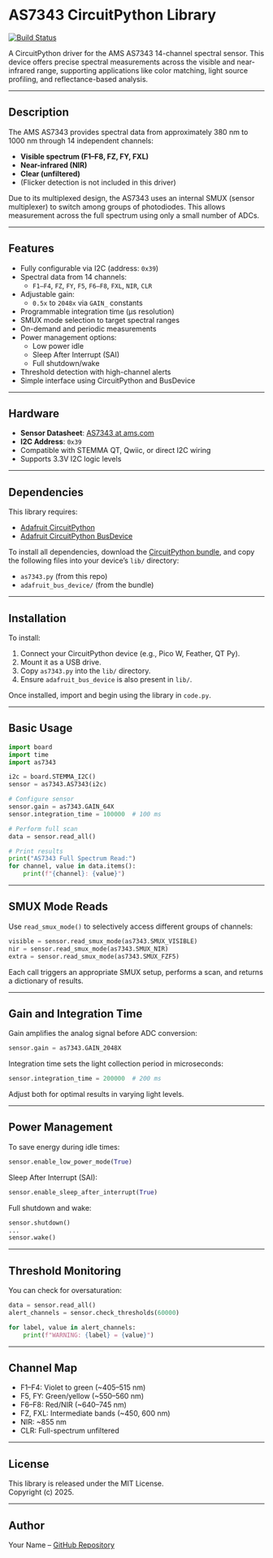 # AS7343 CircuitPython Library

[![Build Status](https://github.com/yourusername/AS7343-circuitpython-bundle/actions/workflows/build.yml/badge.svg)](https://github.com/yourusername/AS7343-circuitpython-bundle/actions)

A CircuitPython driver for the AMS AS7343 14-channel spectral sensor. This device offers precise spectral measurements across the visible and near-infrared range, supporting applications like color matching, light source profiling, and reflectance-based analysis.

---

## Description

The AMS AS7343 provides spectral data from approximately 380 nm to 1000 nm through 14 independent channels:

- **Visible spectrum (F1–F8, FZ, FY, FXL)**
- **Near-infrared (NIR)**
- **Clear (unfiltered)**
- (Flicker detection is not included in this driver)

Due to its multiplexed design, the AS7343 uses an internal SMUX (sensor multiplexer) to switch among groups of photodiodes. This allows measurement across the full spectrum using only a small number of ADCs.

---

## Features

- Fully configurable via I2C (address: `0x39`)
- Spectral data from 14 channels:
  - `F1–F4`, `FZ`, `FY`, `F5`, `F6–F8`, `FXL`, `NIR`, `CLR`
- Adjustable gain:
  - `0.5x` to `2048x` via `GAIN_` constants
- Programmable integration time (μs resolution)
- SMUX mode selection to target spectral ranges
- On-demand and periodic measurements
- Power management options:
  - Low power idle
  - Sleep After Interrupt (SAI)
  - Full shutdown/wake
- Threshold detection with high-channel alerts
- Simple interface using CircuitPython and BusDevice

---

## Hardware

- **Sensor Datasheet**: [AS7343 at ams.com](https://ams.com/as7343)
- **I2C Address**: `0x39`
- Compatible with STEMMA QT, Qwiic, or direct I2C wiring
- Supports 3.3V I2C logic levels

---

## Dependencies

This library requires:

- [Adafruit CircuitPython](https://github.com/adafruit/circuitpython)
- [Adafruit CircuitPython BusDevice](https://github.com/adafruit/Adafruit_CircuitPython_BusDevice)

To install all dependencies, download the [CircuitPython bundle](https://circuitpython.org/libraries), and copy the following files into your device’s `lib/` directory:

- `as7343.py` (from this repo)
- `adafruit_bus_device/` (from the bundle)

---

## Installation

To install:

1. Connect your CircuitPython device (e.g., Pico W, Feather, QT Py).
2. Mount it as a USB drive.
3. Copy `as7343.py` into the `lib/` directory.
4. Ensure `adafruit_bus_device` is also present in `lib/`.

Once installed, import and begin using the library in `code.py`.

---

## Basic Usage

```python
import board
import time
import as7343

i2c = board.STEMMA_I2C()
sensor = as7343.AS7343(i2c)

# Configure sensor
sensor.gain = as7343.GAIN_64X
sensor.integration_time = 100000  # 100 ms

# Perform full scan
data = sensor.read_all()

# Print results
print("AS7343 Full Spectrum Read:")
for channel, value in data.items():
    print(f"{channel}: {value}")
```

---

## SMUX Mode Reads

Use `read_smux_mode()` to selectively access different groups of channels:

```python
visible = sensor.read_smux_mode(as7343.SMUX_VISIBLE)
nir = sensor.read_smux_mode(as7343.SMUX_NIR)
extra = sensor.read_smux_mode(as7343.SMUX_FZF5)
```

Each call triggers an appropriate SMUX setup, performs a scan, and returns a dictionary of results.

---

## Gain and Integration Time

Gain amplifies the analog signal before ADC conversion:

```python
sensor.gain = as7343.GAIN_2048X
```

Integration time sets the light collection period in microseconds:

```python
sensor.integration_time = 200000  # 200 ms
```

Adjust both for optimal results in varying light levels.

---

## Power Management

To save energy during idle times:

```python
sensor.enable_low_power_mode(True)
```

Sleep After Interrupt (SAI):

```python
sensor.enable_sleep_after_interrupt(True)
```

Full shutdown and wake:

```python
sensor.shutdown()
...
sensor.wake()
```

---

## Threshold Monitoring

You can check for oversaturation:

```python
data = sensor.read_all()
alert_channels = sensor.check_thresholds(60000)

for label, value in alert_channels:
    print(f"WARNING: {label} = {value}")
```

---

## Channel Map

- F1–F4: Violet to green (~405–515 nm)
- F5, FY: Green/yellow (~550–560 nm)
- F6–F8: Red/NIR (~640–745 nm)
- FZ, FXL: Intermediate bands (~450, 600 nm)
- NIR: ~855 nm
- CLR: Full-spectrum unfiltered

---

## License

This library is released under the MIT License.  
Copyright (c) 2025.

---

## Author

Your Name – [GitHub Repository](https://github.com/yourusername/AS7343-circuitpython-bundle)
